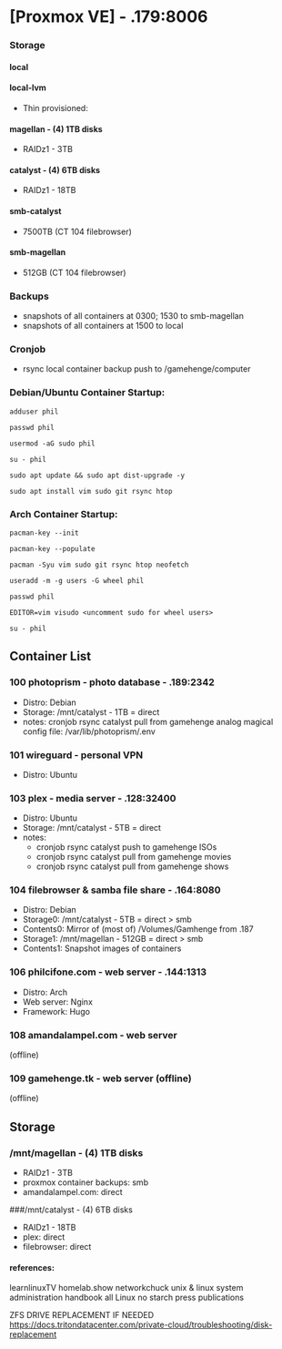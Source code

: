 # [Proxmox VE] - .179:8006

### Storage

#### local

#### local-lvm
- Thin provisioned:

#### magellan - (4) 1TB disks
- RAIDz1 - 3TB

#### catalyst - (4) 6TB disks
- RAIDz1 - 18TB

#### smb-catalyst 
- 7500TB (CT 104 filebrowser)
#### smb-magellan 
- 512GB (CT 104 filebrowser)

### Backups

- snapshots of all containers at 0300; 1530 to smb-magellan
- snapshots of all containers at 1500 to local

### Cronjob

- rsync local container backup push to /gamehenge/computer


### Debian/Ubuntu Container Startup:

```shell
adduser phil

passwd phil

usermod -aG sudo phil

su - phil

sudo apt update && sudo apt dist-upgrade -y

sudo apt install vim sudo git rsync htop
```

### Arch Container Startup:

```shell
pacman-key --init

pacman-key --populate

pacman -Syu vim sudo git rsync htop neofetch

useradd -m -g users -G wheel phil

passwd phil

EDITOR=vim visudo <uncomment sudo for wheel users>

su - phil
```

## Container List

### 100 photoprism - photo database - .189:2342
- Distro: Debian
- Storage: /mnt/catalyst - 1TB = direct
- notes:
  cronjob rsync catalyst pull from gamehenge analog
  magical config file: /var/lib/photoprism/.env

### 101 wireguard - personal VPN
- Distro: Ubuntu


### 103 plex - media server - .128:32400 
- Distro: Ubuntu
- Storage: /mnt/catalyst - 5TB = direct
- notes:
	- cronjob rsync catalyst push to gamehenge ISOs
	- cronjob rsync catalyst pull from gamehenge movies
	- cronjob rsync catalyst pull from gamehenge shows

### 104 filebrowser & samba file share - .164:8080
- Distro: Debian
- Storage0: /mnt/catalyst - 5TB = direct > smb
- Contents0: Mirror of (most of) /Volumes/Gamhenge from .187
- Storage1: /mnt/magellan - 512GB = direct > smb
- Contents1: Snapshot images of containers


### 106 philcifone.com - web server - .144:1313
- Distro: Arch
- Web server: Nginx
- Framework: Hugo


### 108 amandalampel.com - web server
(offline)

### 109 gamehenge.tk - web server (offline)
(offline)

## Storage

### /mnt/magellan - (4) 1TB disks
- RAIDz1 - 3TB
- proxmox container backups: smb
- amandalampel.com: direct

###/mnt/catalyst - (4) 6TB disks
- RAIDz1 - 18TB
- plex: direct
- filebrowser: direct

#### references:
learnlinuxTV
homelab.show
networkchuck
unix & linux system administration handbook
all Linux no starch press publications

ZFS DRIVE REPLACEMENT IF NEEDED
https://docs.tritondatacenter.com/private-cloud/troubleshooting/disk-replacement
